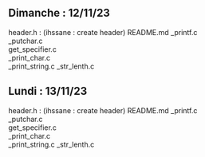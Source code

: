 ## Dimanche : 12/11/23

header.h : (ihssane : create header)
README.md 
_printf.c        
_putchar.c   
get_specifier.c  
_print_char.c  
_print_string.c
_str_lenth.c

## Lundi : 13/11/23
header.h : (ihssane : create header)
README.md 
_printf.c        
_putchar.c   
get_specifier.c  
_print_char.c  
_print_string.c
_str_lenth.c